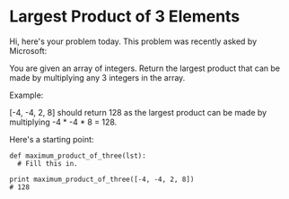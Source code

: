# Largest Product of 3 Elements
Hi, here's your problem today. This problem was recently asked by Microsoft:

You are given an array of integers. Return the largest product that can be made by multiplying any 3 integers in the array.

Example:

[-4, -4, 2, 8] should return 128 as the largest product can be made by multiplying -4 * -4 * 8 = 128.

Here's a starting point:
```
def maximum_product_of_three(lst):
  # Fill this in.

print maximum_product_of_three([-4, -4, 2, 8])
# 128
```